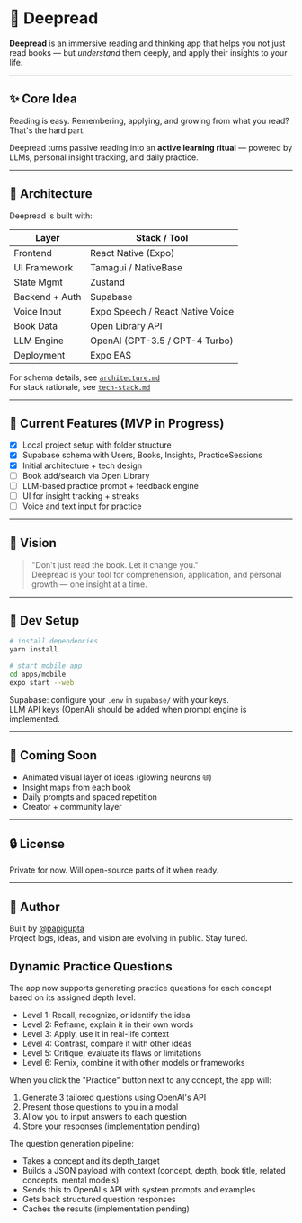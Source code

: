 # 🧠 Deepread

**Deepread** is an immersive reading and thinking app that helps you not just read books — but *understand* them deeply, and apply their insights to your life.

---

## ✨ Core Idea

Reading is easy. Remembering, applying, and growing from what you read? That's the hard part.

Deepread turns passive reading into an **active learning ritual** — powered by LLMs, personal insight tracking, and daily practice.

---

## 📐 Architecture

Deepread is built with:

| Layer          | Stack / Tool                          |
|----------------|----------------------------------------|
| Frontend       | React Native (Expo)                   |
| UI Framework   | Tamagui / NativeBase                  |
| State Mgmt     | Zustand                               |
| Backend + Auth | Supabase                              |
| Voice Input    | Expo Speech / React Native Voice      |
| Book Data      | Open Library API                      |
| LLM Engine     | OpenAI (GPT-3.5 / GPT-4 Turbo)        |
| Deployment     | Expo EAS                              |

For schema details, see [`architecture.md`](./architecture.md)  
For stack rationale, see [`tech-stack.md`](./tech-stack.md)

---

## 🚧 Current Features (MVP in Progress)

- [x] Local project setup with folder structure
- [x] Supabase schema with Users, Books, Insights, PracticeSessions
- [x] Initial architecture + tech design
- [ ] Book add/search via Open Library
- [ ] LLM-based practice prompt + feedback engine
- [ ] UI for insight tracking + streaks
- [ ] Voice and text input for practice

---

## 🔮 Vision

> "Don't just read the book. Let it change you."  
> Deepread is your tool for comprehension, application, and personal growth — one insight at a time.

---

## 🧪 Dev Setup

```bash
# install dependencies
yarn install

# start mobile app
cd apps/mobile
expo start --web
```

Supabase: configure your `.env` in `supabase/` with your keys.  
LLM API keys (OpenAI) should be added when prompt engine is implemented.

---

## 🧠 Coming Soon

- Animated visual layer of ideas (glowing neurons 🌐)
- Insight maps from each book
- Daily prompts and spaced repetition
- Creator + community layer

---

## 🔒 License

Private for now. Will open-source parts of it when ready.

---

## 👤 Author

Built by [@papigupta](https://github.com/papigupta)  
Project logs, ideas, and vision are evolving in public. Stay tuned.

## Dynamic Practice Questions

The app now supports generating practice questions for each concept based on its assigned depth level:

- Level 1: Recall, recognize, or identify the idea
- Level 2: Reframe, explain it in their own words  
- Level 3: Apply, use it in real-life context
- Level 4: Contrast, compare it with other ideas
- Level 5: Critique, evaluate its flaws or limitations
- Level 6: Remix, combine it with other models or frameworks

When you click the "Practice" button next to any concept, the app will:

1. Generate 3 tailored questions using OpenAI's API
2. Present those questions to you in a modal
3. Allow you to input answers to each question
4. Store your responses (implementation pending)

The question generation pipeline:
- Takes a concept and its depth_target
- Builds a JSON payload with context (concept, depth, book title, related concepts, mental models)
- Sends this to OpenAI's API with system prompts and examples
- Gets back structured question responses
- Caches the results (implementation pending)
